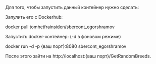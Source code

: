 Для того, чтобы запустить данный контейнер нужно сделать:

Запулить его с Dockerhub:

docker pull tomhetfrainsiden/sbercont_egorshramov 

Запустить docker-контейнер: (-d в фоновом режиме)

docker run -d -p {ваш порт}:8080 sbercont_egorshramov

После этого зайти на http://localhost:{ваш порт}/GetRandomBreeds.